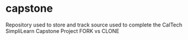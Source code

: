 # capstone
Repository used to store and track source used to complete the CalTech SimpliLearn Capstone Project
FORK vs CLONE
